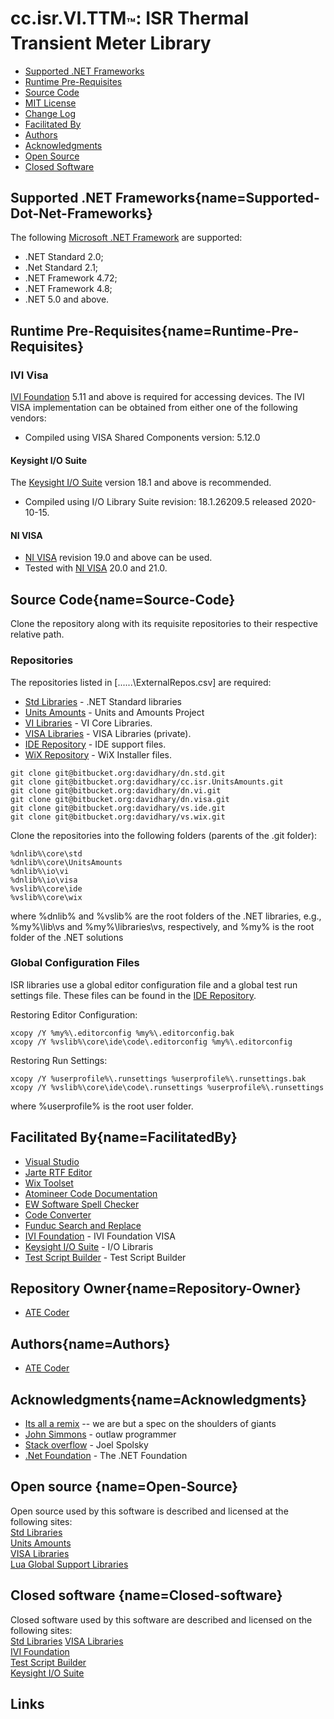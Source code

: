 # cc.isr.VI.TTM<sub>&trade;</sub>: ISR Thermal Transient Meter Library

* [Supported .NET Frameworks](#Supported-Dot-Net-Frameworks)
* [Runtime Pre-Requisites](#Runtime-Pre-Requisites)
* [Source Code](#Source-Code)
* [MIT License](LICENSE-CODE)
* [Change Log](k2600.Ttm.CHANGELOG.md)
* [Facilitated By](#FacilitatedBy)
* [Authors](#Authors)
* [Acknowledgments](#Acknowledgments)
* [Open Source](#Open-Source)
* [Closed Software](#Closed-software)

## Supported .NET Frameworks[](#){name=Supported-Dot-Net-Frameworks}

The following [Microsoft .NET Framework] are supported:
* .NET Standard 2.0;
* .Net Standard 2.1;
* .NET Framework 4.72;
* .NET Framework 4.8;
* .NET 5.0 and above.

## Runtime Pre-Requisites[](#){name=Runtime-Pre-Requisites}

### IVI Visa
[IVI Foundation] 5.11 and above is required for accessing devices.
The IVI VISA implementation can be obtained from either one of the following vendors: 
* Compiled using VISA Shared Components version: 5.12.0

#### Keysight I/O Suite
The [Keysight I/O Suite] version 18.1 and above is recommended.
* Compiled using I/O Library Suite revision: 18.1.26209.5 released 2020-10-15.

#### NI VISA 
* [NI VISA] revision 19.0 and above can be used.
* Tested with [NI VISA] 20.0 and 21.0.

## Source Code[](#){name=Source-Code}
Clone the repository along with its requisite repositories to their respective relative path.

### Repositories
The repositories listed in [..\..\..\ExternalRepos.csv] are required:
* [Std Libraries] - .NET Standard libraries
* [Units Amounts] - Units and Amounts Project
* [VI Libraries] - VI Core Libraries.
* [VISA Libraries] - VISA  Libraries (private).
* [IDE Repository] - IDE support files.
* [WiX Repository] - WiX Installer files.

```
git clone git@bitbucket.org:davidhary/dn.std.git
git clone git@bitbucket.org:davidhary/cc.isr.UnitsAmounts.git
git clone git@bitbucket.org:davidhary/dn.vi.git
git clone git@bitbucket.org:davidhary/dn.visa.git
git clone git@bitbucket.org:davidhary/vs.ide.git
git clone git@bitbucket.org:davidhary/vs.wix.git
```

Clone the repositories into the following folders (parents of the .git folder):
```
%dnlib%\core\std
%dnlib%\core\UnitsAmounts
%dnlib%\io\vi
%dnlib%\io\visa
%vslib%\core\ide
%vslib%\core\wix
```
where %dnlib% and %vslib% are  the root folders of the .NET libraries, e.g., %my%\lib\vs 
and %my%\libraries\vs, respectively, and %my% is the root folder of the .NET solutions

### Global Configuration Files
ISR libraries use a global editor configuration file and a global test run settings file. 
These files can be found in the [IDE Repository].

Restoring Editor Configuration:
```
xcopy /Y %my%\.editorconfig %my%\.editorconfig.bak
xcopy /Y %vslib%\core\ide\code\.editorconfig %my%\.editorconfig
```

Restoring Run Settings:
```
xcopy /Y %userprofile%\.runsettings %userprofile%\.runsettings.bak
xcopy /Y %vslib%\core\ide\code\.runsettings %userprofile%\.runsettings
```
where %userprofile% is the root user folder.

## Facilitated By[](#){name=FacilitatedBy}
* [Visual Studio]
* [Jarte RTF Editor]
* [Wix Toolset]
* [Atomineer Code Documentation]
* [EW Software Spell Checker]
* [Code Converter]
* [Funduc Search and Replace]
* [IVI Foundation] - IVI Foundation VISA
* [Keysight I/O Suite] - I/O Libraris
* [Test Script Builder] - Test Script Builder

## Repository Owner[](#){name=Repository-Owner}
* [ATE Coder]

## Authors[](#){name=Authors}
* [ATE Coder]  

## Acknowledgments[](#){name=Acknowledgments}
* [Its all a remix] -- we are but a spec on the shoulders of giants  
* [John Simmons] - outlaw programmer  
* [Stack overflow] - Joel Spolsky  
* [.Net Foundation] - The .NET Foundation

## Open source  [](#){name=Open-Source}
Open source used by this software is described and licensed at the
following sites:  
[Std Libraries]  
[Units Amounts]  
[VISA Libraries]  
[Lua Global Support Libraries]

## Closed software  [](#){name=Closed-software}
Closed software used by this software are described and licensed on
the following sites:  
[Std Libraries]
[VISA Libraries]  
[IVI Foundation]  
[Test Script Builder]  
[Keysight I/O Suite]  

## Links
[Std Libraries]: https://bitbucket.org/davidhary/dn.core
[Units Amounts]: https://bitbucket.org/davidhary/cc.isr.UnitsAmounts
[VI Libraries]: https://www.bitbucket.org/davidhary/dn.vi
[VISA Libraries]: https://www.bitbucket.org/davidhary/dn.visa
[Lua Global Support Libraries]: https://bitbucket.org/davidhary/tsp.core

[IVI Foundation]: https://www.ivifoundation.org
[IVI Foundation]: http://www.ivifoundation.org
[Keysight I/O Suite]: https://www.keysight.com/en/pd-1985909/io-libraries-suite
[NI VISA]: https://www.ni.com/en-us/support/downloads/drivers/download.ni-visa.html#346210
[Test Script Builder]: https://www.tek.com/keithley-test-script-builder
[Microsoft .NET Framework]: https://dotnet.microsoft.com/download

[external repositories]: ExternalReposCommits.csv
[IDE Repository]: https://www.bitbucket.org/davidhary/vs.ide
[WiX Repository]: https://www.bitbucket.org/davidhary/vs.wix

[ATE Coder]: https://www.IntegratedScientificResources.com
[Its all a remix]: https://www.everythingisaremix.info
[John Simmons]: https://www.codeproject.com/script/Membership/View.aspx?mid=7741
[Stack overflow]: https://www.stackoveflow.com

[Visual Studio]: https://www.visualstudio.com/
[Jarte RTF Editor]: https://www.jarte.com/ 
[WiX Toolset]: https://www.wixtoolset.org/
[Atomineer Code Documentation]: https://www.atomineerutils.com/
[EW Software Spell Checker]: https://github.com/EWSoftware/VSSpellChecker/wiki/
[Code Converter]: https://github.com/icsharpcode/CodeConverter
[Funduc Search and Replace]: http://www.funduc.com/search_replace.htm
[.Net Foundation]: https://source.dot.net
[MIT License]: ..\..\..\LICENSE


